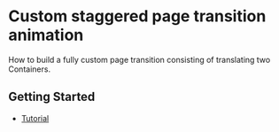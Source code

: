 # Custom staggered page transition animation

How to build a fully custom page transition consisting of translating two Containers.

## Getting Started
- [Tutorial](https://resocoder.com/2020/05/26/flutter-custom-staggered-page-transition-animation-tutorial/)
